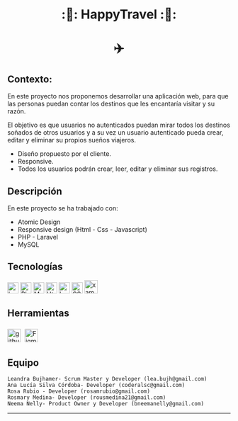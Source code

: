 # <p align="center"> ::briefcase:: HappyTravel ::briefcase::


  # <p align="center"> :airplane:
   </p>
</p>

## Contexto:
En este proyecto nos proponemos desarrollar una aplicación web, para que las personas puedan contar los destinos que les encantaría visitar y su razón.

El objetivo es que usuarios no autenticados puedan mirar todos los destinos soñados de otros usuarios y a su vez un usuario autenticado pueda crear, editar y eliminar su propios sueños viajeros.

- Diseño propuesto por el cliente.
- Responsive.
- Todos los usuarios podrán crear, leer, editar y eliminar sus registros.

## Descripción
En este proyecto se ha trabajado con:
- Atomic Design
- Responsive design  (Html - Css - Javascript)
- PHP - Laravel
- MySQL

## Tecnologías

<div align="">

<img src="https://camo.githubusercontent.com/5ceb93c45817a57787d9be3a06caec76dc5351af90b4fd8df57ca3a83b64e678/68747470733a2f2f696d672e736869656c64732e696f2f62616467652f4c61726176656c2d3130303030303f7374796c653d666f722d7468652d6261646765266c6f676f3d6c61726176656c266c6f676f436f6c6f723d7768697465266c6162656c436f6c6f723d46463244323026636f6c6f723d464632443230" alt="Laravel" height="25" />
<img src="https://camo.githubusercontent.com/eebe696ad6a285fa89ad3a3d2104e33f200bb2bab816bd93eeda4bc25878a4d0/68747470733a2f2f696d672e736869656c64732e696f2f62616467652f5048502d3130303030303f7374796c653d666f722d7468652d6261646765266c6f676f3d706870266c6f676f436f6c6f723d7768697465266c6162656c436f6c6f723d37373742423426636f6c6f723d373737424234" alt="Php" height="25" </div>
<img src="https://camo.githubusercontent.com/450ebc9b80c0ac2eb201d41afea13a258faf3aa96fc94fcd837b6a4245105f92/68747470733a2f2f696d672e736869656c64732e696f2f62616467652f4d7953514c2d3130303030303f7374796c653d666f722d7468652d6261646765266c6f676f3d6d7973716c266c6f676f436f6c6f723d7768697465266c6162656c436f6c6f723d34343739413126636f6c6f723d343437394131" alt="MySQL" height="25" />
<img src="https://camo.githubusercontent.com/85cb37e90cc1caee6442221ba650fded00a51e43e1324b466dbc0895a1f60a06/68747470733a2f2f696d672e736869656c64732e696f2f62616467652f68746d6c352d3130303030303f7374796c653d666f722d7468652d6261646765266c6f676f3d68746d6c35266c6f676f436f6c6f723d7768697465266c6162656c436f6c6f723d45333446323626636f6c6f723d453334463236" alt="Html5" height="25" </div>
<img src="https://camo.githubusercontent.com/a1c8d2ee6e441fa12c6924f25746d534f4f4fdcde2dd72a7c9176393994bd2ea/68747470733a2f2f696d672e736869656c64732e696f2f62616467652f426f6f7473747261702d3130303030303f7374796c653d666f722d7468652d6261646765266c6f676f3d626f6f747374726170266c6f676f436f6c6f723d7768697465266c6162656c436f6c6f723d37393532423326636f6c6f723d373935324233" alt="boostrap" height="25"</div>
<img src="https://camo.githubusercontent.com/b440c8cd28b4a4fa6588051dbdb6390a2b138b0b81aab5020a6722ad1a22a408/68747470733a2f2f696d672e736869656c64732e696f2f62616467652f435353332d3130303030303f7374796c653d666f722d7468652d6261646765266c6f676f3d63737333266c6f676f436f6c6f723d7768697465266c6162656c436f6c6f723d31353732423626636f6c6f723d313537324236" alt="CSS3" height="25" />
<img src="https://www.apachefriends.org/images/xampp-logo-ac950edf.svg" alt=xampp" height="30"</div>

## Herramientas

<div align="">
<img src="https://camo.githubusercontent.com/100b9a13ad01e664b2268118ffecf85c0b4eef6b043a53ab237cf57ae53b5459/68747470733a2f2f696d672e736869656c64732e696f2f62616467652f4769746875622d3130303030303f7374796c653d666f722d7468652d6261646765266c6f676f3d676974687562266c6f676f436f6c6f723d7768697465266c6162656c436f6c6f723d34393435343526636f6c6f723d343934353435" alt="github" height="30"/>
<img style="margin: 5px" src="https://camo.githubusercontent.com/326010114ce068c8f50388b7ab021b2c0a39b3040eefe28134d09f03a8924975/68747470733a2f2f696d672e736869656c64732e696f2f62616467652f4669676d612d3130303030303f7374796c653d666f722d7468652d6261646765266c6f676f3d6669676d61266c6f676f436f6c6f723d7768697465266c6162656c436f6c6f723d46323445314526636f6c6f723d463234453145" alt="Figma" height="30" />


## Equipo

    Leandra Bujhamer- Scrum Master y Developer (lea.bujh@gmail.com)
    Ana Lucía Silva Córdoba- Developer (coderalsc@gmail.com)
    Rosa Rubio - Developer (rosamrubio@gmail.com)
    Rosmary Medina- Developer (rousmedina21@gmail.com)
    Neema Nelly- Product Owner y Developer (bneemanelly@gmail.com)

____________________________



